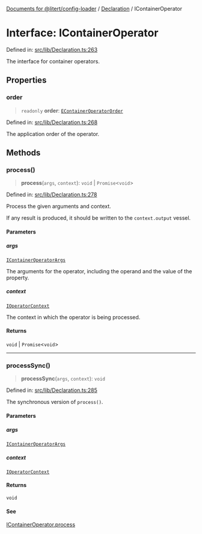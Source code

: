 [Documents for @litert/config-loader](../../index.md) / [Declaration](../index.md) / IContainerOperator

# Interface: IContainerOperator

Defined in: [src/lib/Declaration.ts:263](https://github.com/litert/config-loader.js/blob/master/src/lib/Declaration.ts#L263)

The interface for container operators.

## Properties

### order

> `readonly` **order**: [`EContainerOperatorOrder`](../../Constants/enumerations/EContainerOperatorOrder.md)

Defined in: [src/lib/Declaration.ts:268](https://github.com/litert/config-loader.js/blob/master/src/lib/Declaration.ts#L268)

The application order of the operator.

## Methods

### process()

> **process**(`args`, `context`): `void` \| `Promise`\<`void`\>

Defined in: [src/lib/Declaration.ts:278](https://github.com/litert/config-loader.js/blob/master/src/lib/Declaration.ts#L278)

Process the given arguments and context.

If any result is produced, it should be written to the `context.output` vessel.

#### Parameters

##### args

[`IContainerOperatorArgs`](IContainerOperatorArgs.md)

The arguments for the operator, including the operand and the value of the property.

##### context

[`IOperatorContext`](IOperatorContext.md)

The context in which the operator is being processed.

#### Returns

`void` \| `Promise`\<`void`\>

***

### processSync()

> **processSync**(`args`, `context`): `void`

Defined in: [src/lib/Declaration.ts:285](https://github.com/litert/config-loader.js/blob/master/src/lib/Declaration.ts#L285)

The synchronous version of `process()`.

#### Parameters

##### args

[`IContainerOperatorArgs`](IContainerOperatorArgs.md)

##### context

[`IOperatorContext`](IOperatorContext.md)

#### Returns

`void`

#### See

[IContainerOperator.process](#process)

